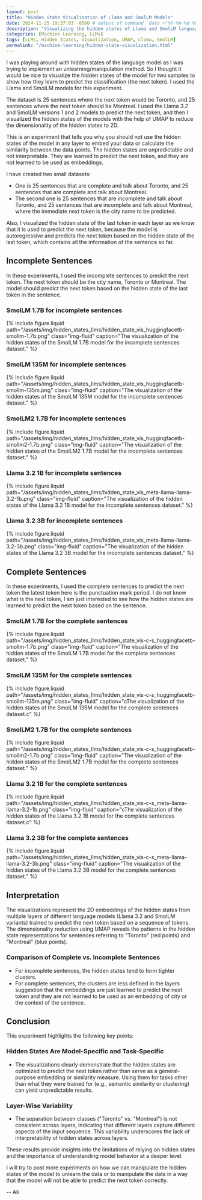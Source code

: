 ```yaml
---
layout: post
title: "Hidden State Visualization of Llama and SmolLM Models"
date: 2024-11-25 19:37:03 -0500 # output of command `date +"%Y-%m-%d %H:%M:%S %z"`
description: "Visualizing the hidden states of Llama and SmolLM language models to understand their token prediction capabilities."
categories: [Machine Learning, LLMs]
tags: [LLMs, Hidden States, Visualization, UMAP, Llama, SmolLM]
permalink: "/machine-learning/hidden-state-visualization.html"
---
```


I was playing around with hidden states of the language model as I was trying to implement an unlearning/manipulation method. So I thought it would be nice to visualize the hidden states of the model for two samples to show how they learn to predict the classification (the next token). I used the Llama and SmolLM models for this experiment.

The dataset is 25 sentences where the next token would be Toronto, and 25 sentences where the next token should be Montreal. I used the Llama 3.2 and SmolLM versions 1 and 2 models to predict the next token, and then I visualized the hidden states of the models with the help of UMAP to reduce the dimensionality of the hidden states to 2D.

This is an experiment that tells you why you should not use the hidden states of the model in any layer to embed your data or calculate the similarity between the data points. The hidden states are unpredictable and not interpretable. They are learned to predict the next token, and they are not learned to be used as embeddings.

I have created two small datasets:

- One is 25 sentences that are complete and talk about Toronto, and 25 sentences that are complete and talk about Montreal.
- The second one is 25 sentences that are incomplete and talk about Toronto, and 25 sentences that are incomplete and talk about Montreal, where the immediate next token is the city name to be predicted.

Also, I visualized the hidden state of the last token in each layer as we know that it is used to predict the next token, because the model is autoregressive and predicts the next token based on the hidden state of the last token, which contains all the information of the sentence so far.

## Incomplete Sentences

In these experiments, I used the incomplete sentences to predict the next token. The next token should be the city name, Toronto or Montreal. The model should predict the next token based on the hidden state of the last token in the sentence.

### SmolLM 1.7B for incomplete sentences

<div class="row">
    <div class="col-12 col-md-12 mx-auto d-block">
        {% include figure.liquid path="/assets/img/hidden_states_llms/hidden_state_vis_huggingfacetb-smollm-1.7b.png" class="img-fluid" caption="The visualization of the hidden states of the SmolLM 1.7B model for the incomplete sentences dataset." %}
    </div>
</div>

### SmolLM 135M for incomplete sentences

<div class="row">
    <div class="col-12 col-md-12 mx-auto d-block">
        {% include figure.liquid path="/assets/img/hidden_states_llms/hidden_state_vis_huggingfacetb-smollm-135m.png" class="img-fluid" caption="The visualization of the hidden states of the SmolLM 135M model for the incomplete sentences dataset." %}
    </div>
</div>


### SmolLM2 1.7B for incomplete sentences

<div class="row">
    <div class="col-12 col-md-12 mx-auto d-block">
        {% include figure.liquid path="/assets/img/hidden_states_llms/hidden_state_vis_huggingfacetb-smollm2-1.7b.png" class="img-fluid" caption="The visualization of the hidden states of the SmolLM2 1.7B model for the incomplete sentences dataset." %}
    </div>
</div>


### Llama 3.2 1B for incomplete sentences

<div class="row">
    <div class="col-12 col-md-12 mx-auto d-block">
        {% include figure.liquid path="/assets/img/hidden_states_llms/hidden_state_vis_meta-llama-llama-3.2-1b.png" class="img-fluid" caption="The visualization of the hidden states of the Llama 3.2 1B model for the incomplete sentences dataset." %}
    </div>
</div>


### Llama 3.2 3B for incomplete sentences

<div class="row">
    <div class="col-12 col-md-12 mx-auto d-block">
        {% include figure.liquid path="/assets/img/hidden_states_llms/hidden_state_vis_meta-llama-llama-3.2-3b.png" class="img-fluid" caption="The visualization of the hidden states of the Llama 3.2 3B model for the incomplete sentences dataset." %}
    </div>
</div>

## Complete Sentences

In these experiments, I used the complete sentences to predict the next token the latest token here is the punctuation mark period. I do not know what is the next token, I am just interested to see how the hidden states are learned to predict the next token based on the sentence.

### SmolLM 1.7B for the complete sentences

<div class="row">
    <div class="col-12 col-md-12 mx-auto d-block">
        {% include figure.liquid path="/assets/img/hidden_states_llms/hidden_state_vis-c-s_huggingfacetb-smollm-1.7b.png" class="img-fluid" caption="The visualization of the hidden states of the SmolLM 1.7B model for the complete sentences dataset." %}
    </div>
</div>

### SmolLM 135M for the complete sentences

<div class="row">
    <div class="col-12 col-md-12 mx-auto d-block">
        {% include figure.liquid path="/assets/img/hidden_states_llms/hidden_state_vis-c-s_huggingfacetb-smollm-135m.png" class="img-fluid" caption="cThe visualization of the hidden states of the SmolLM 135M model for the complete sentences dataset.c" %}
    </div>
</div>

### SmolLM2 1.7B for the complete sentences

<div class="row">
    <div class="col-12 col-md-12 mx-auto d-block">
        {% include figure.liquid path="/assets/img/hidden_states_llms/hidden_state_vis-c-s_huggingfacetb-smollm2-1.7b.png" class="img-fluid" caption="The visualization of the hidden states of the SmolLM2 1.7B model for the complete sentences dataset." %}
    </div>
</div>

### Llama 3.2 1B for the complete sentences

<div class="row">
    <div class="col-12 col-md-12 mx-auto d-block">
        {% include figure.liquid path="/assets/img/hidden_states_llms/hidden_state_vis-c-s_meta-llama-llama-3.2-1b.png" class="img-fluid" caption="cThe visualization of the hidden states of the Llama 3.2 1B model for the complete sentences dataset.c" %}
    </div>
</div>

### Llama 3.2 3B for the complete sentences

<div class="row">
    <div class="col-12 col-md-12 mx-auto d-block">
        {% include figure.liquid path="/assets/img/hidden_states_llms/hidden_state_vis-c-s_meta-llama-llama-3.2-3b.png" class="img-fluid" caption="The visualization of the hidden states of the Llama 3.2 3B model for the complete sentences dataset." %}
    </div>
</div>

## Interpretation

The visualizations represent the 2D embeddings of the hidden states from multiple layers of different language models (Llama 3.2 and SmolLM variants) trained to predict the next token based on a sequence of tokens. The dimensionality reduction using UMAP reveals the patterns in the hidden state representations for sentences referring to "Toronto" (red points) and "Montreal" (blue points).

### Comparison of Complete vs. Incomplete Sentences

- For incomplete sentences, the hidden states tend to form tighter clusters.
- For complete sentences, the clusters are less defined in the layers suggestion that the embeddings are just learned to predict the next token and they are not learned to be used as an embedding of city or the context of the sentence.

## Conclusion

This experiment highlights the following key points:

### Hidden States Are Model-Specific and Task-Specific

- The visualizations clearly demonstrate that the hidden states are optimized to predict the next token rather than serve as a general-purpose embedding or similarity measure. Using them for tasks other than what they were trained for (e.g., semantic similarity or clustering) can yield unpredictable results.

### Layer-Wise Variability

- The separation between classes ("Toronto" vs. "Montreal") is not consistent across layers, indicating that different layers capture different aspects of the input sequence. This variability underscores the lack of interpretability of hidden states across layers.

These results provide insights into the limitations of relying on hidden states and the importance of understanding model behavior at a deeper level.

I will try to post more experiments on how we can manipulate the hidden states of the model to unlearn the data or to manipulate the data in a way that the model will not be able to predict the next token correctly.

-- Ali
